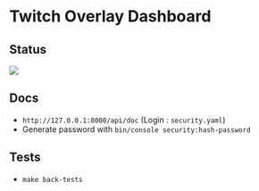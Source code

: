 # Twitch Overlay Dashboard 

## Status
![](https://github.com/loicngr/twitchOverlay/actions/workflows/ci.yml/badge.svg)

## Docs
- `http://127.0.0.1:8000/api/doc` (Login : `security.yaml`)
- Generate password with `bin/console security:hash-password`

## Tests
- `make back-tests`